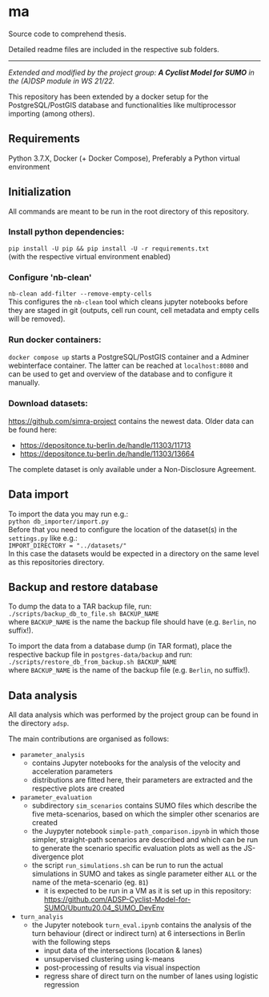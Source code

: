 # ma
Source code to comprehend thesis.

Detailed readme files are included in the respective sub folders.

-----

*Extended and modified by the project group: **A Cyclist Model for SUMO** in the (A)DSP module in WS 21/22.*

This repository has been extended by a docker setup for the PostgreSQL/PostGIS database and functionalities like multiprocessor importing (among others).

## Requirements
Python 3.7.X, Docker (+ Docker Compose), Preferably a Python virtual environment

## Initialization
All commands are meant to be run in the root directory of this repository.

### Install python dependencies:
```pip install -U pip && pip install -U -r requirements.txt```  
(with the respective virtual environment enabled)

### Configure 'nb-clean'
```nb-clean add-filter --remove-empty-cells```  
This configures the `nb-clean` tool which cleans jupyter notebooks before they are staged in git (outputs, cell run count, cell metadata and empty cells will be removed).

### Run docker containers:  
`docker compose up` starts a PostgreSQL/PostGIS container and a Adminer webinterface container. The latter can be reached at `localhost:8080` and can be used to get and overview of the database and to configure it manually.

### Download datasets:
https://github.com/simra-project contains the newest data.
Older data can be found here:
* https://depositonce.tu-berlin.de/handle/11303/11713
* https://depositonce.tu-berlin.de/handle/11303/13664

The complete dataset is only available under a Non-Disclosure Agreement.

## Data import
To import the data you may run e.g.:  
```python db_importer/import.py```  
Before that you need to configure the location of the dataset(s) in the `settings.py` like e.g.:  
```IMPORT_DIRECTORY = "../datasets/"```  
In this case the datasets would be expected in a directory on the same level as this repositories directory.

## Backup and restore database
To dump the data to a TAR backup file, run:
```./scripts/backup_db_to_file.sh BACKUP_NAME```  
where `BACKUP_NAME` is the name the backup file should have (e.g. `Berlin`, no suffix!).

To import the data from a database dump (in TAR format), place the respective backup file in `postgres-data/backup` and run:  
```./scripts/restore_db_from_backup.sh BACKUP_NAME```  
where `BACKUP_NAME` is the name of the backup file (e.g. `Berlin`, no suffix!).

## Data analysis
All data analysis which was performed by the project group can be found in the directory `adsp`.

The main contributions are organised as follows:
* `parameter_analysis`
    * contains Jupyter notebooks for the analysis of the velocity and acceleration parameters
    * distributions are fitted here, their parameters are extracted and the respective plots are created
* `parameter_evaluation`
    * subdirectory `sim_scenarios` contains SUMO files which describe the five meta-scenarios, based on which the simpler other scenarios are created
    * the Juypyter notebook `simple-path_comparison.ipynb` in which those simpler, straight-path scenarios are described and which can be run to generate the scenario specific evaluation plots as well as the JS-divergence plot
    * the script `run_simulations.sh` can be run to run the actual simulations in SUMO and takes as single parameter either `ALL` or the name of the meta-scenario (eg. `B1`)
        * it is expected to be run in a VM as it is set up in this repository: https://github.com/ADSP-Cyclist-Model-for-SUMO/Ubuntu20.04_SUMO_DevEnv
* `turn_analyis`
    * the Jupyter notebook `turn_eval.ipynb` contains the analysis of the turn behaviour (direct or indirect turn) at 6 intersections in Berlin with the following steps 
        * input data of the intersections (location & lanes)
        * unsupervised clustering using k-means
        * post-processing of results via visual inspection
        * regress share of direct turn on the number of lanes using logistic regression


